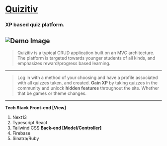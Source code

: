 # [Quizitiv](https://quizitiv.netlify.app)
### XP based quiz platform.
![Demo Image](https://i.ibb.co/RTSLr40/Screen-Shot-2023-05-08-at-9-13-08-PM.png)
---
> Quizitiv is a typical CRUD application built on an MVC architecture. 
> The platform is targeted towards younger students of all kinds, and emphasizes reward/progress based learning.
--- 
> Log in with a method of your choosing and have a profile associated with all quizzes taken, and created. 
> **Gain XP** by taking quizzes in the community and unlock **hidden features** throughout the site. Whether that be games or theme changes. 
---
**Tech Stack**
**Front-end [View]**
 1. Next13
 2. Typescript React
 3. Tailwind CSS
**Back-end [Model/Controller]**
 1. Firebase
 2. Sinatra/Ruby
 
